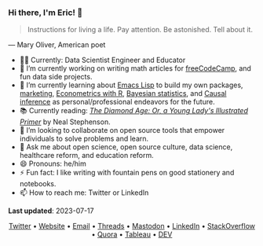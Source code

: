 ### Hi there, I'm Eric! :wave:

<blockquote cite="https://www.goodreads.com/quotes/62038-instructions-for-living-a-life-pay-attention-be-astonished-tell">
    <p>Instructions for living a life. Pay attention. Be astonished. Tell about it.</p>
</blockquote>

— Mary Oliver, American poet

- :technologist: Currently: Data Scientist Engineer and Educator
- :telescope: I’m currently working on writing math articles for [freeCodeCamp](https://www.freecodecamp.org/news/), and fun data side projects.
- :seedling: I’m currently learning about [Emacs Lisp](https://www.gnu.org/software/emacs/manual/html_node/elisp/) to build my own packages, [marketing](https://marketing-dictionary.org/), [Econometrics with R](https://www.econometrics-with-r.org/), [Bayesian statistics](https://www.bayesrulesbook.com/), and [Causal inference](https://matheusfacure.github.io/python-causality-handbook/landing-page.html) as personal/professional endeavors for the future.
- :books: Currently reading: [_The Diamond Age: Or, a Young Lady's Illustrated Primer_](https://bookshop.org/p/books/the-diamond-age-or-a-young-lady-s-illustrated-primer-neal-stephenson/8466804?ean=9780553380965) by Neal Stephenson.
- :dancers: I’m looking to collaborate on open source tools that empower individuals to solve problems and learn.
- :speech_balloon: Ask me about open science, open source culture, data science, healthcare reform, and education reform.
- :smile:  Pronouns: he/him
- :zap: Fun fact: I like writing with fountain pens on good stationery and notebooks.
- :mailbox: How to reach me: Twitter or LinkedIn

**Last updated**: 2023-07-17

<div align="center">
  <a href='https://twitter.com/erictleung'>Twitter</a> •
  <a href='https://erictleung.com'>Website</a> •
  <a href="mailto:erictleung&commat;outlook&period;com">Email</a> •
  <a href="https://www.threads.net/@erictleung">Threads</a> •
  <a rel="me" href="https://mastodon.social/@erictleung">Mastodon</a> •
  <a href='https://linkedin.com/in/erictleung'>LinkedIn</a> •
  <a href='https://stackoverflow.com/users/6873133/eric-leung'>StackOverflow</a> •
  <a href='https://www.quora.com/profile/Eric-Leung-2'>Quora</a> •
  <a href='https://public.tableau.com/app/profile/erictleung'>Tableau</a> •
  <a href='https://dev.to/erictleung'>DEV</a>
</div>
